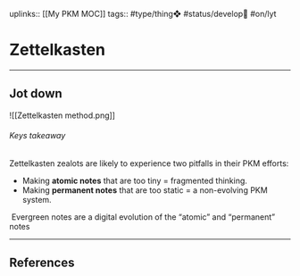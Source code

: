 uplinks:: [[My PKM MOC]]
tags:: #type/thing❖ #status/develop🔧  #on/lyt 

# Zettelkasten
---
## Jot down

![[Zettelkasten method.png]]

###### Keys takeaway
Zettelkasten zealots are likely to experience two pitfalls in their PKM efforts:
-   Making **atomic notes** that are too tiny = fragmented thinking.
-   Making **permanent notes** that are too static = a non-evolving PKM system.

 Evergreen notes are a digital evolution of the “atomic” and “permanent” notes

---
## References
